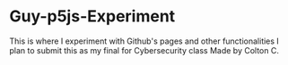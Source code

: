 # Guy-p5js-Experiment
This is where I experiment with Github's pages and other functionalities
I plan to submit this as my final for Cybersecurity class
Made by Colton C.
